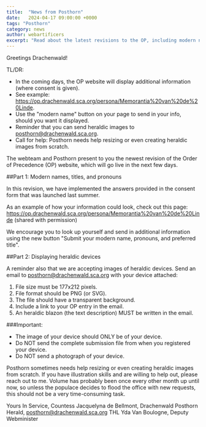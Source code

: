 ```yaml
---
title:  "News from Posthorn"
date:   2024-04-17 09:00:00 +0000
tags: "Posthorn"
category: news
author: webartificers
excerpt: "Read about the latest revisions to the OP, including modern names, titles, and pronouns."
---
```


Greetings Drachenwald!

TL/DR:
- In the coming days, the OP website will display additional information (where consent is given).
- See example: <https://op.drachenwald.sca.org/persona/Memorantia%20van%20de%20Linde>.
- Use the "modern name" button on your page to send in your info, should you want it displayed.
- Reminder that you can send heraldic images to posthorn@drachenwald.sca.org.
- Call for help: Posthorn needs help resizing or even creating heraldic images from scratch.


The webteam and Posthorn present to you the newest revision of the Order of Precedence (OP) website, which will go live in the next few days.

##Part 1: Modern names, titles, and pronouns

In this revision, we have implemented the answers provided in the consent form that was launched last summer.

As an example of how your information could look, check out this page: <https://op.drachenwald.sca.org/persona/Memorantia%20van%20de%20Linde> (shared with permission)

We encourage you to look up yourself and send in additional information using the new button "Submit your modern name, pronouns, and preferred title".

##Part 2: Displaying heraldic devices

A reminder also that we are accepting images of heraldic devices. Send an email to <posthorn@drachenwald.sca.org> with your device attached:

1. File size must be 177x212 pixels.
2. File format should be PNG (or SVG).
3. The file should have a transparent background.
4. Include a link to your OP entry in the email.
5. An heraldic blazon (the text description) MUST be written in the email.

###Important:

- The image of your device should ONLY be of your device.
- Do NOT send the complete submission file from when you registered your device.
- Do NOT send a photograph of your device.

Posthorn sometimes needs help resizing or even creating heraldic images from scratch. If you have illustration skills and are willing to help out, please reach out to me. Volume has probably been once every other month up until now, so unless the populace decides to flood the office with new requests, this should not be a very time-consuming task.


Yours In Service,
Countess Jacquelyna de Bellmont, Drachenwald Posthorn Herald, <posthorn@drachenwald.sca.org>
THL Yda Van Boulogne, Deputy Webminister

